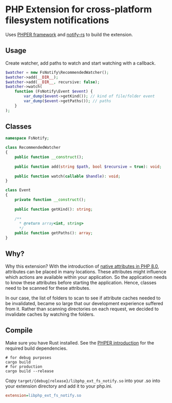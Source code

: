# PHP Extension for cross-platform filesystem notifications

Uses [PHPER framework](https://github.com/phper-framework/phper) and [notify-rs](https://github.com/notify-rs/notify) 
to build the extension.

## Usage

Create watcher, add paths to watch and start watching with a callback.

```php
$watcher = new FsNotify\RecommendedWatcher();
$watcher->add(__DIR__);
$watcher->add(__DIR__, recursive: false);
$watcher->watch(
    function (FsNotify\Event $event) {
        var_dump($event->getKind()); // kind of file/folder event
        var_dump($event->getPaths()); // paths 
    }
);
```

## Classes

```php
namespace FsNotify;

class RecommendedWatcher
{
    public function __construct();
    
    public function add(string $path, bool $recursive = true): void;
    
    public function watch(callable $handle): void;
}

class Event
{
    private function __construct();
    
    public function getKind(): string;
    
    /**
      * @return array<int, string>
      */
    public function getPaths(): array;
}
```

## Why?

Why this extension? With the introduction of [native attributes in PHP 8.0](https://www.php.net/manual/en/language.attributes.overview.php),
attributes can be placed in many locations. These attributes might influence which actions are available within your
application. So the application needs to know these attributes before starting the application. Hence, classes need to be scanned
for these attributes.

In our case, the list of folders to scan to see if attribute caches needed to be invalidated, became so large that our
development experience suffered from it. Rather than scanning directories on each request, we decided to invalidate
caches by watching the folders.

## Compile

Make sure you have Rust installed. See the [PHPER introduction](https://docs.rs/phper-doc/latest/phper_doc/_02_quick_start/_01_write_your_first_extension/index.html)
for the required build dependencies.

```shell
# for debug purposes
cargo build
# for production
cargo build --release
```

Copy `target/{debug|release}/libphp_ext_fs_notify.so` into your .so into your extension directory and add it to your php.ini.

```ini
extension=libphp_ext_fs_notify.so
```
